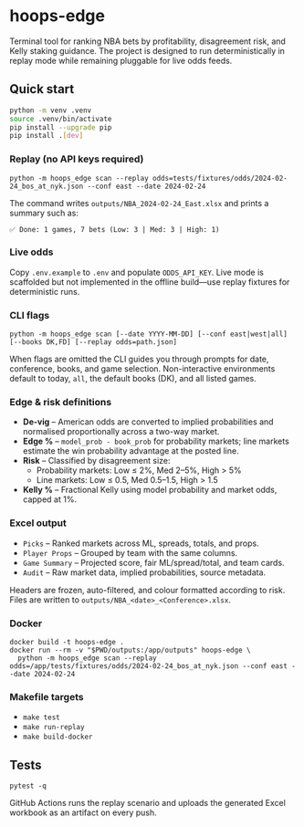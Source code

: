 # hoops-edge

Terminal tool for ranking NBA bets by profitability, disagreement risk, and Kelly staking guidance. The project is designed to run deterministically in replay mode while remaining pluggable for live odds feeds.

## Quick start

```bash
python -m venv .venv
source .venv/bin/activate
pip install --upgrade pip
pip install .[dev]
```

### Replay (no API keys required)

```
python -m hoops_edge scan --replay odds=tests/fixtures/odds/2024-02-24_bos_at_nyk.json --conf east --date 2024-02-24
```

The command writes `outputs/NBA_2024-02-24_East.xlsx` and prints a summary such as:

```
✅ Done: 1 games, 7 bets (Low: 3 | Med: 3 | High: 1)
```

### Live odds

Copy `.env.example` to `.env` and populate `ODDS_API_KEY`. Live mode is scaffolded but not implemented in the offline build—use replay fixtures for deterministic runs.

### CLI flags

```
python -m hoops_edge scan [--date YYYY-MM-DD] [--conf east|west|all] [--books DK,FD] [--replay odds=path.json]
```

When flags are omitted the CLI guides you through prompts for date, conference, books, and game selection. Non-interactive environments default to today, `all`, the default books (DK), and all listed games.

### Edge & risk definitions

* **De-vig** – American odds are converted to implied probabilities and normalised proportionally across a two-way market.
* **Edge %** – `model_prob - book_prob` for probability markets; line markets estimate the win probability advantage at the posted line.
* **Risk** – Classified by disagreement size:
  * Probability markets: Low ≤ 2%, Med 2–5%, High > 5%
  * Line markets: Low ≤ 0.5, Med 0.5–1.5, High > 1.5
* **Kelly %** – Fractional Kelly using model probability and market odds, capped at 1%.

### Excel output

* `Picks` – Ranked markets across ML, spreads, totals, and props.
* `Player Props` – Grouped by team with the same columns.
* `Game Summary` – Projected score, fair ML/spread/total, and team cards.
* `Audit` – Raw market data, implied probabilities, source metadata.

Headers are frozen, auto-filtered, and colour formatted according to risk. Files are written to `outputs/NBA_<date>_<Conference>.xlsx`.

### Docker

```
docker build -t hoops-edge .
docker run --rm -v "$PWD/outputs:/app/outputs" hoops-edge \
  python -m hoops_edge scan --replay odds=/app/tests/fixtures/odds/2024-02-24_bos_at_nyk.json --conf east --date 2024-02-24
```

### Makefile targets

* `make test`
* `make run-replay`
* `make build-docker`

## Tests

```
pytest -q
```

GitHub Actions runs the replay scenario and uploads the generated Excel workbook as an artifact on every push.
